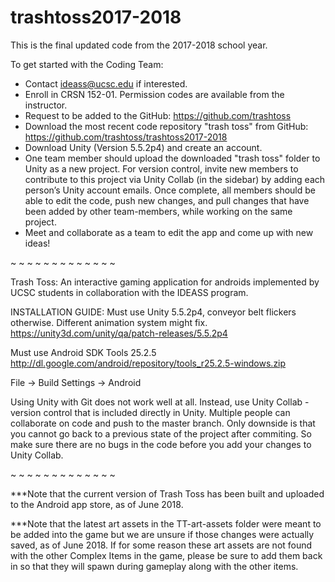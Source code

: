 # trashtoss2017-2018
This is the final updated code from the 2017-2018 school year.

To get started with the Coding Team:

- Contact ideass@ucsc.edu if interested.
- Enroll in CRSN 152-01. Permission codes are available from the instructor. 
- Request to be added to the GitHub: https://github.com/trashtoss 
- Download the most recent code repository "trash toss" from GitHub: https://github.com/trashtoss/trashtoss2017-2018 
- Download Unity (Version 5.5.2p4) and create an account.
- One team member should upload the downloaded "trash toss" folder to Unity as a new project. For version control, invite new members to contribute to this project via Unity Collab (in the sidebar) by adding each person’s Unity account emails. Once complete, all members should be able to edit the code, push new changes, and pull changes that have been added by other team-members, while working on the same project.
- Meet and collaborate as a team to edit the app and come up with new ideas!

~ ~ ~ ~ ~ ~ ~ ~ ~ ~ ~ ~ ~

Trash Toss: An interactive gaming application for androids implemented by UCSC students in collaboration with the IDEASS program.

INSTALLATION GUIDE: Must use Unity 5.5.2p4, conveyor belt flickers otherwise. Different animation system might fix. https://unity3d.com/unity/qa/patch-releases/5.5.2p4

Must use Android SDK Tools 25.2.5 http://dl.google.com/android/repository/tools_r25.2.5-windows.zip

File -> Build Settings -> Android

Using Unity with Git does not work well at all. Instead, use Unity Collab - version control that is included directly in Unity. Multiple people can collaborate on code and push to the master branch. Only downside is that you cannot go back to a previous state of the project after commiting. So make sure there are no bugs in the code before you add your changes to Unity Collab.

~ ~ ~ ~ ~ ~ ~ ~ ~ ~ ~ ~ ~

***Note that the current version of Trash Toss has been built and uploaded to the Android app store, as of June 2018.

***Note that the latest art assets in the TT-art-assets folder were meant to be added into the game but we are unsure if those changes were actually saved, as of June 2018. If for some reason these art assets are not found with the other Complex Items in the game, please be sure to add them back in so that they will spawn during gameplay along with the other items.

